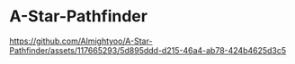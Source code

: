 # A-Star-Pathfinder
 
https://github.com/Almightyoo/A-Star-Pathfinder/assets/117665293/5d895ddd-d215-46a4-ab78-424b4625d3c5

